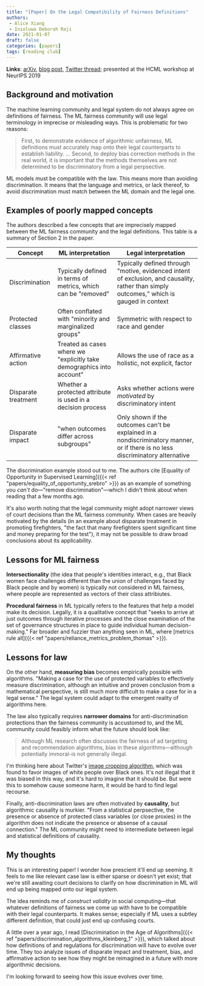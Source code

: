 ```yaml
---
title: "[Paper] On the Legal Compatibility of Fairness Definitions"
authors:
 - Alice Xiang
 - Inioluwa Deborah Raji
date: 2021-01-07
draft: false
categories: [papers]
tags: [reading club]
---
```



<!--more-->

**Links**: [arXiv](https://arxiv.org/abs/1912.00761), [blog post](https://www.partnershiponai.org/to-prevent-algorithmic-bias-legal-and-technical-definitions-around-algorithmic-fairness-must-align/), [Twitter thread](https://twitter.com/rajiinio/status/1201694932215517185); presented at the HCML workshop at NeurIPS 2019


## Background and motivation
The machine learning community and legal system do not always agree on definitions of fairness. The ML fairness community will use legal terminology in imprecise or misleading ways. This is problematic for two reasons:

> First, to demonstrate evidence of algorithmic unfairness, ML definitions must accurately map onto their legal counterparts to establish liability. ... Second, to deploy bias correction methods in the real world, it is important that the methods themselves are not determined to be discriminatory from a legal perpsective.

ML models must be compatible with the law. This means more than avoiding discrimination. It means that the language and metrics, or lack thereof, to avoid discrimination must match between the ML domain and the legal one.


## Examples of poorly mapped concepts
The authors described a few concepts that are imprecisely mapped between the ML fairness community and the legal definitions. This table is a summary of Section 2 in the paper.

Concept | ML interpretation | Legal interpretation
--------|-------------------|---------------------
Discrimination | Typically defined in terms of metrics, which can be "removed" | Typically defined through "motive, evidenced intent of exclusion, and causality, rather than simply outcomes," which is gauged in context
Protected classes | Often conflated with "minority and marginalized groups" | Symmetric with respect to race and gender
Affirmative action | Treated as cases where we "explicitly take demographics into account" | Allows the use of race as a holistic, not explicit, factor
Disparate treatment | Whether a protected attribute is used in a decision process | Asks whether actions were *motivated* by discriminatory intent
Disparate impact | "when outcomes differ across subgroups" | Only shown if the outcomes can't be explained in a nondiscriminatory manner, or if there is no less discriminatory alternative

The discrimination example stood out to me. The authors cite [Equality of Opportunity in Supervised Learning]({{< ref "papers/equality_of_opportunity_srebro" >}}) as an example of something you *can't* do—"remove discrimination"—which I didn't think about when reading that a few months ago.

It's also worth noting that the legal community might adopt narrower views of court decisions than the ML fairness community. When cases are heavily motivated by the details (in an example about disparate treatment in promoting firefighters, "the fact that many firefighters spent significant time and money preparing for the test"), it may not be possible to draw broad conclusions about its applicability.


## Lessons for ML fairness
**Intersectionality** (the idea that people's identities interact, e.g., that Black women face challenges different than the union of challenges faced by Black people and by women) is typically not considered in ML fairness, where people are represented as vectors of their class attribiutes.

**Procedural fairness** in ML typically refers to the features that help a model make its decision. Legally, it is a qualitative concept that "seeks to arrive at just outcomes through iterative processes and the close examination of the set of governance structures in place to guide individual human decision-making." Far broader and fuzzier than anything seen in ML, where [metrics rule all]({{< ref "papers/reliance_metrics_problem_thomas" >}}).


## Lessons for law
On the other hand, **measuring bias** becomes empirically possible with algorithms. "Making a case for the use of protected variables to effectively measure discrimination, although an intuitive and proven conclusion from a mathematical perspective, is still much more difficult to make a case for in a legal sense." The legal system could adapt to the emergent reality of algorithms here.

The law also typically requires **narrower domains** for anti-discrimination protections than the fairness community is accustomed to, and the ML community could feasibly inform what the future should look like:

> Although ML research often discusses the fairness of ad targeting and recommendation algorithms, bias in these algorithms—although potentially immoral-is not generally illegal.

I'm thinking here about Twitter's [image cropping algorithm](https://www.theverge.com/2020/10/2/21498619/twitter-image-cropping-update-racial-bias-machine-learning), which was found to favor images of white people over Black ones. It's not illegal that it was biased in this way, and it's hard to imagine that it should be. But were this to somehow cause someone harm, it would be hard to find legal recourse.

Finally, anti-discrimination laws are often motivated by **causality**, but algorithmic causality is murkier. "From a statistical perpsective, the presence or absence of protected class variables (or close proxies) in the algorithm does not indicate the presence or absense of a causal connection." The ML community might need to intermediate between legal and statistical definitions of causality.


## My thoughts
This is an interesting paper! I wonder how prescient it'll end up seeming. It feels to me like relevant case law is either sparse or doesn't yet exist; that we're still awaiting court decisions to clarify on how discrimination in ML will end up being mapped onto our legal system.

The idea reminds me of *construct validity* in social computing—that whatever definitions of fairness we come up with have to be compatible with their legal counterparts. It makes sense; especially if ML uses a subtley different definition, that could just end up confusing courts.

A little over a year ago, I read [Discrimination in the Age of Algorithms]({{< ref "papers/discrimination_algorithms_kleinberg_1" >}}), which talked about how definitions of and regulations for discrimination will have to evolve over time. They too analyze issues of disparate impact and treatment, bias, and affirmative action to see how they might be reimagined in a future with more algorithmic decisions.

I'm looking forward to seeing how this issue evolves over time.

